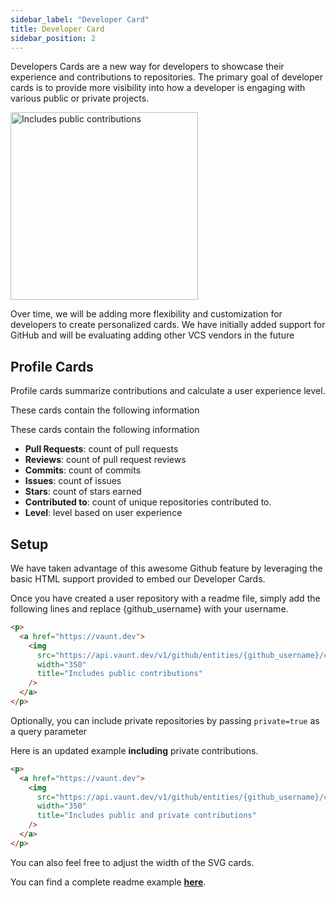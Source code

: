 ```yaml
---
sidebar_label: "Developer Card"
title: Developer Card
sidebar_position: 2
---
```


Developers Cards are a new way for developers to showcase their experience and contributions to repositories. The primary goal of developer cards is to provide more visibility into how a developer is engaging with various public or private projects.

<p>    
<a href="https://community.vaunt.dev/board/simonmazzaroth">
        <img src="https://api.vaunt.dev/v1/github/entities/simonmazzaroth/contributions?format=svg" width="300" title="Includes public contributions"/>
    </a>
</p>

Over time, we will be adding more flexibility and customization for developers to create personalized cards. We have initially added support for GitHub and will be evaluating adding other VCS vendors in the future

## Profile Cards

Profile cards summarize contributions and calculate a user experience level.

These cards contain the following information


These cards contain the following information 
- **Pull Requests**: count of pull requests 
- **Reviews**: count of pull request reviews  
- **Commits**: count of commits 
- **Issues**: count of issues 
- **Stars**: count of stars earned 
- **Contributed to**: count of unique repositories contributed to. 
- **Level**: level based on user experience


## Setup

We have taken advantage of this awesome Github feature by leveraging the basic HTML support provided to embed our Developer Cards.

Once you have created a user repository with a readme file, simply add the following lines and replace \{github_username\} with your username.

```html
<p>
  <a href="https://vaunt.dev">
    <img
      src="https://api.vaunt.dev/v1/github/entities/{github_username}/contributions?format=svg"
      width="350"
      title="Includes public contributions"
    />
  </a>
</p>
```

Optionally, you can include private repositories by passing `private=true` as a query parameter

Here is an updated example **including** private contributions.

```html
<p>
  <a href="https://vaunt.dev">
    <img
      src="https://api.vaunt.dev/v1/github/entities/{github_username}/contributions?format=svg&private=true"
      width="350"
      title="Includes public and private contributions"
    />
  </a>
</p>
```

You can also feel free to adjust the width of the SVG cards.

You can find a complete readme example **[here](https://github.com/simonmazzaroth/simonmazzaroth/blob/main/README.md)**.
